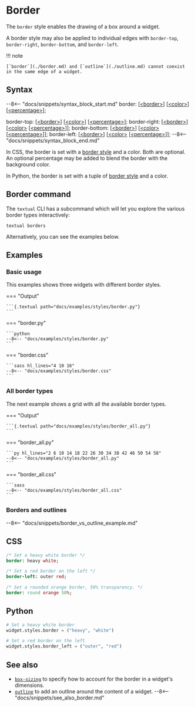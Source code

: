 # Border

The `border` style enables the drawing of a box around a widget.

A border style may also be applied to individual edges with `border-top`, `border-right`, `border-bottom`, and `border-left`.

!!! note

    [`border`](./border.md) and [`outline`](./outline.md) cannot coexist in the same edge of a widget.

## Syntax

--8<-- "docs/snippets/syntax_block_start.md"
border: [<a href="../../css_types/border">&lt;border&gt;</a>] [<a href="../../css_types/color">&lt;color&gt;</a>] [<a href="../../css_types/percentage">&lt;percentage&gt;</a>];

border-top: [<a href="../../css_types/border">&lt;border&gt;</a>] [<a href="../../css_types/color">&lt;color&gt;</a>] [<a href="../../css_types/percentage">&lt;percentage&gt;</a>];
border-right: [<a href="../../css_types/border">&lt;border&gt;</a>] [<a href="../../css_types/color">&lt;color&gt;</a> [<a href="../../css_types/percentage">&lt;percentage&gt;</a>]];
border-bottom: [<a href="../../css_types/border">&lt;border&gt;</a>] [<a href="../../css_types/color">&lt;color&gt;</a> [<a href="../../css_types/percentage">&lt;percentage&gt;</a>]];
border-left: [<a href="../../css_types/border">&lt;border&gt;</a>] [<a href="../../css_types/color">&lt;color&gt;</a> [<a href="../../css_types/percentage">&lt;percentage&gt;</a>]];
--8<-- "docs/snippets/syntax_block_end.md"

In CSS, the border is set with a [border style](./border.md) and a color. Both are optional. An optional percentage may be added to blend the border with the background color.

In Python, the border is set with a tuple of [border style](./border.md) and a color.


## Border command

The `textual` CLI has a subcommand which will let you explore the various border types interactively:

```
textual borders
```

Alternatively, you can see the examples below.

## Examples

### Basic usage

This examples shows three widgets with different border styles.

=== "Output"

    ```{.textual path="docs/examples/styles/border.py"}
    ```

=== "border.py"

    ```python
    --8<-- "docs/examples/styles/border.py"
    ```

=== "border.css"

    ```sass hl_lines="4 10 16"
    --8<-- "docs/examples/styles/border.css"
    ```

### All border types

The next example shows a grid with all the available border types.

=== "Output"

    ```{.textual path="docs/examples/styles/border_all.py"}
    ```

=== "border_all.py"

    ```py hl_lines="2 6 10 14 18 22 26 30 34 38 42 46 50 54 58"
    --8<-- "docs/examples/styles/border_all.py"
    ```

=== "border_all.css"

    ```sass
    --8<-- "docs/examples/styles/border_all.css"
    ```

### Borders and outlines

--8<-- "docs/snippets/border_vs_outline_example.md"

## CSS

```sass
/* Set a heavy white border */
border: heavy white;

/* Set a red border on the left */
border-left: outer red;

/* Set a rounded orange border, 50% transparency. */
border: round orange 50%;
```

## Python

```python
# Set a heavy white border
widget.styles.border = ("heavy", "white")

# Set a red border on the left
widget.styles.border_left = ("outer", "red")
```

## See also

 - [`box-sizing`](./box_sizing.md) to specify how to account for the border in a widget's dimensions.
 - [`outline`](./outline.md) to add an outline around the content of a widget.
--8<-- "docs/snippets/see_also_border.md"
